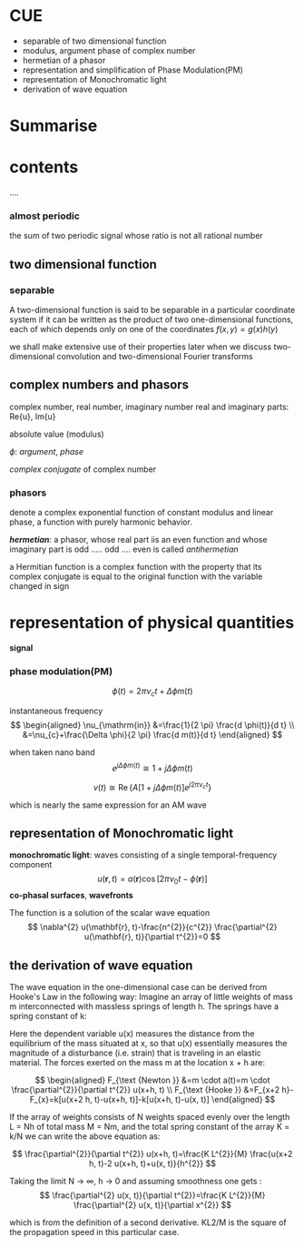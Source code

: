 # CUE
- separable of two dimensional function
- modulus, argument phase of complex number
- hermetian of a phasor
- representation and simplification of Phase Modulation(PM)
- representation of Monochromatic light
- derivation of wave equation
# Summarise

# contents
....

### almost periodic
the sum of two periodic signal whose ratio is not all rational number

## two dimensional function
### separable
A two-dimensional function is said to be separable in a particular coordinate system if it can be written as the product of two one-dimensional functions, each of which depends only on one of the coordinates
$f(x,y) = g(x)h(y)$

we shall make extensive use of their properties later when we discuss two-dimensional convolution and two-dimensional Fourier transforms

## complex numbers and phasors
complex number, real number, imaginary number
real and imaginary parts: Re{u}, Im{u}

absolute value (modulus)

$\phi$: *argument*, *phase*

*complex conjugate* of complex number

### phasors
denote a complex exponential function of constant modulus and linear phase, a function with purely harmonic behavior. 

***hermetian***: a phasor, whose real part iis an even function and whose imaginary part is odd 
..... odd .... even is called *antihermetian*

a Hermitian function is a complex function with the property that its complex conjugate is equal to the original function with the variable changed in sign

# representation of physical quantities
**signal**

### phase modulation(PM)

$$ \phi(t)=2 \pi \nu_{c} t+\Delta \phi m(t) $$

instantaneous frequency
$$ \begin{aligned} \nu_{\mathrm{in}} &=\frac{1}{2 \pi} \frac{d \phi(t)}{d t} \\ &=\nu_{c}+\frac{\Delta \phi}{2 \pi} \frac{d m(t)}{d t} \end{aligned} $$

when taken nano band
$$ e^{j \Delta \phi m(t)} \cong 1+j \Delta \phi m(t) $$

$$ v(t) \cong \operatorname{Re}\left\{A[1+j \Delta \phi m(t)] e^{j 2 \pi \nu_{c} t}\right\} $$

which is nearly the same expression for an AM wave

## representation of Monochromatic light
**monochromatic light**: waves consisting of a single temporal-frequency component
$$ u(\mathbf{r}, t)=a(\mathbf{r}) \cos \left[2 \pi \nu_{0} t-\phi(\mathbf{r})\right] $$
**co-phasal surfaces**, **wavefronts**


The function is a solution of the scalar wave equation
$$ \nabla^{2} u(\mathbf{r}, t)-\frac{n^{2}}{c^{2}} \frac{\partial^{2} u(\mathbf{r}, t)}{\partial t^{2}}=0 $$




## the derivation of wave equation
The wave equation in the one-dimensional case can be derived from Hooke's Law in the following way: Imagine an array of little weights of mass m interconnected with massless springs of length h. The springs have a spring constant of k:

Here the dependent variable u(x) measures the distance from the equilibrium of the mass situated at x, so that u(x) essentially measures the magnitude of a disturbance (i.e. strain) that is traveling in an elastic material. The forces exerted on the mass m at the location x + h are:

$$
\begin{aligned} F_{\text {Newton }} &=m \cdot a(t)=m \cdot \frac{\partial^{2}}{\partial t^{2}} u(x+h, t) \\ F_{\text {Hooke }} &=F_{x+2 h}-F_{x}=k[u(x+2 h, t)-u(x+h, t)]-k[u(x+h, t)-u(x, t)] \end{aligned}
$$

If the array of weights consists of N weights spaced evenly over the length L = Nh of total mass M = Nm, and the total spring constant of the array K = k/N we can write the above equation as:

$$
\frac{\partial^{2}}{\partial t^{2}} u(x+h, t)=\frac{K L^{2}}{M} \frac{u(x+2 h, t)-2 u(x+h, t)+u(x, t)}{h^{2}}
$$

Taking the limit N → ∞, h → 0 and assuming smoothness one gets :
$$
\frac{\partial^{2} u(x, t)}{\partial t^{2}}=\frac{K L^{2}}{M} \frac{\partial^{2} u(x, t)}{\partial x^{2}}
$$

which is from the definition of a second derivative. KL2/M is the square of the propagation speed in this particular case.
